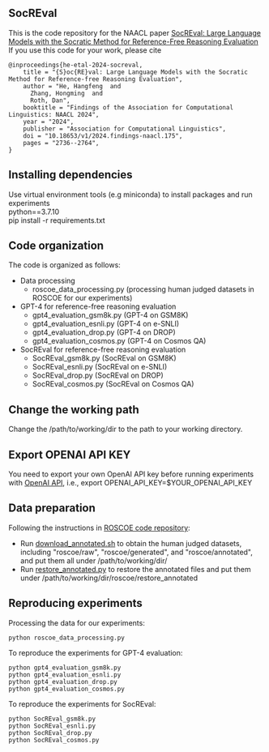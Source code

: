 ## SocREval 
This is the code repository for the NAACL paper [SocREval: Large Language Models with the Socratic Method for Reference-Free Reasoning Evaluation](https://aclanthology.org/2024.findings-naacl.175.pdf)
If you use this code for your work, please cite
```
@inproceedings{he-etal-2024-socreval,
    title = "{S}oc{RE}val: Large Language Models with the Socratic Method for Reference-free Reasoning Evaluation",
    author = "He, Hangfeng  and
      Zhang, Hongming  and
      Roth, Dan",
    booktitle = "Findings of the Association for Computational Linguistics: NAACL 2024",
    year = "2024",
    publisher = "Association for Computational Linguistics",
    doi = "10.18653/v1/2024.findings-naacl.175",
    pages = "2736--2764",
}
```

## Installing dependencies
Use virtual environment tools (e.g miniconda) to install packages and run experiments\
python==3.7.10\
pip install -r requirements.txt


## Code organization
The code is organized as follows:
- Data processing
    - roscoe_data_processing.py (processing human judged datasets in ROSCOE for our experiments)
- GPT-4 for reference-free reasoning evaluation
    - gpt4_evaluation_gsm8k.py (GPT-4 on GSM8K)
    - gpt4_evaluation_esnli.py (GPT-4 on e-SNLI)
    - gpt4_evaluation_drop.py (GPT-4 on DROP)
    - gpt4_evaluation_cosmos.py (GPT-4 on Cosmos QA)
- SocREval for reference-free reasoning evaluation
    - SocREval_gsm8k.py (SocREval on GSM8K)
    - SocREval_esnli.py (SocREval on e-SNLI)
    - SocREval_drop.py (SocREval on DROP)
    - SocREval_cosmos.py (SocREval on Cosmos QA)

## Change the working path
Change the /path/to/working/dir to the path to your working directory.

## Export OPENAI API KEY
You need to export your own OpenAI API key before running experiments with [OpenAI API](https://openai.com/blog/openai-api), i.e., export OPENAI_API_KEY=$YOUR_OPENAI_API_KEY

## Data preparation 
Following the instructions in [ROSCOE code repository](https://github.com/facebookresearch/ParlAI/tree/main/projects/roscoe):
- Run [download_annotated.sh](https://github.com/facebookresearch/ParlAI/blob/main/projects/roscoe/roscoe_data/download_annotated.sh) to obtain the human judged datasets, including "roscoe/raw", "roscoe/generated", and "roscoe/annotated", and put them all under /path/to/working/dir/
- Run [restore_annotated.py](https://github.com/facebookresearch/ParlAI/blob/main/projects/roscoe/roscoe_data/restore_annotated.py) to restore the annotated files and put them under /path/to/working/dir/roscoe/restore_annotated

## Reproducing experiments
Processing the data for our experiments:
```
python roscoe_data_processing.py 
```
To reproduce the experiments for GPT-4 evaluation:
```
python gpt4_evaluation_gsm8k.py
python gpt4_evaluation_esnli.py
python gpt4_evaluation_drop.py
python gpt4_evaluation_cosmos.py
```
To reproduce the experiments for SocREval:
```
python SocREval_gsm8k.py
python SocREval_esnli.py
python SocREval_drop.py
python SocREval_cosmos.py
```
